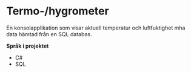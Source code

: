 # Termo-/hygrometer

En konsolapplikation som visar aktuell temperatur och luftfuktighet mha data hämtad från en SQL databas.

**Språk i projektet**
* C#
* SQL
